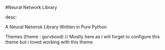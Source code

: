 #Neural Network Library

desc: 

A Neural Netwrok Library Written in Pure Python

Themes (theme : gurvboxd) // Mostly here as i will forget to configure this theme but i loved working with this theme
